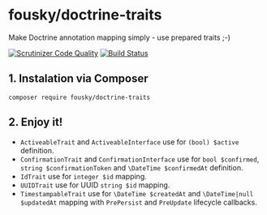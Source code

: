 # fousky/doctrine-traits
Make Doctrine annotation mapping simply - use prepared traits ;-)

[![Scrutinizer Code Quality](https://scrutinizer-ci.com/g/Fousky/doctrine-traits/badges/quality-score.png?b=master)](https://scrutinizer-ci.com/g/Fousky/doctrine-traits/?branch=master) [![Build Status](https://scrutinizer-ci.com/g/Fousky/doctrine-traits/badges/build.png?b=master)](https://scrutinizer-ci.com/g/Fousky/doctrine-traits/build-status/master)

## 1. Instalation via Composer

  `composer require fousky/doctrine-traits`

## 2. Enjoy it!

* `ActiveableTrait` and `ActiveableInterface` use for `(bool) $active` definition.
* `ConfirmationTrait` and `ConfirmationInterface` use for `bool $confirmed`, `string $confirmationToken` and `\DateTime $confirmedAt` definition.
* `IdTrait` use for `integer $id` mapping.
* `UUIDTrait` use for UUID `string $id` mapping.
* `TimestampableTrait` use for `\DateTime $createdAt` and `\DateTime|null $updatedAt` mapping with `PrePersist` and `PreUpdate` lifecycle callbacks.
